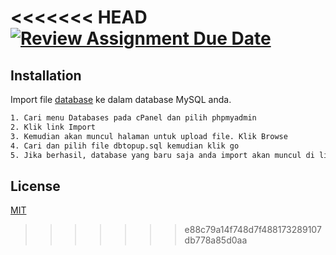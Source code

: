 <<<<<<< HEAD
[![Review Assignment Due Date](https://classroom.github.com/assets/deadline-readme-button-24ddc0f5d75046c5622901739e7c5dd533143b0c8e959d652212380cedb1ea36.svg)](https://classroom.github.com/a/hYgKb-Z4)
=======
## Installation

Import file [database](dbtopup.sql) ke dalam database MySQL anda.

```bash
1. Cari menu Databases pada cPanel dan pilih phpmyadmin
2. Klik link Import
3. Kemudian akan muncul halaman untuk upload file. Klik Browse
4. Cari dan pilih file dbtopup.sql kemudian klik go
5. Jika berhasil, database yang baru saja anda import akan muncul di list database anda.
```
## License

[MIT](LICENSE)
>>>>>>> e88c79a14f748d7f488173289107db778a85d0aa
